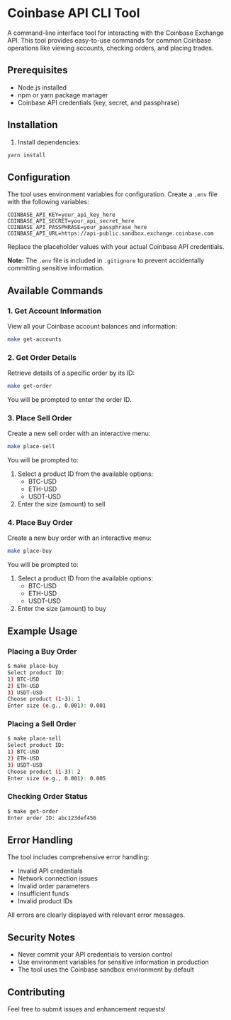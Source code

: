 # Coinbase API CLI Tool

A command-line interface tool for interacting with the Coinbase Exchange API. This tool provides easy-to-use commands for common Coinbase operations like viewing accounts, checking orders, and placing trades.

## Prerequisites

- Node.js installed
- npm or yarn package manager
- Coinbase API credentials (key, secret, and passphrase)

## Installation

1. Install dependencies:

```bash
yarn install
```

## Configuration

The tool uses environment variables for configuration. Create a `.env` file with the following variables:

```env
COINBASE_API_KEY=your_api_key_here
COINBASE_API_SECRET=your_api_secret_here
COINBASE_API_PASSPHRASE=your_passphrase_here
COINBASE_API_URL=https://api-public.sandbox.exchange.coinbase.com
```

Replace the placeholder values with your actual Coinbase API credentials.

**Note:** The `.env` file is included in `.gitignore` to prevent accidentally committing sensitive information.

## Available Commands

### 1. Get Account Information

View all your Coinbase account balances and information:

```bash
make get-accounts
```

### 2. Get Order Details

Retrieve details of a specific order by its ID:

```bash
make get-order
```

You will be prompted to enter the order ID.

### 3. Place Sell Order

Create a new sell order with an interactive menu:

```bash
make place-sell
```

You will be prompted to:

1. Select a product ID from the available options:
   - BTC-USD
   - ETH-USD
   - USDT-USD
2. Enter the size (amount) to sell

### 4. Place Buy Order

Create a new buy order with an interactive menu:

```bash
make place-buy
```

You will be prompted to:

1. Select a product ID from the available options:
   - BTC-USD
   - ETH-USD
   - USDT-USD
2. Enter the size (amount) to buy

## Example Usage

### Placing a Buy Order

```bash
$ make place-buy
Select product ID:
1) BTC-USD
2) ETH-USD
3) USDT-USD
Choose product (1-3): 1
Enter size (e.g., 0.001): 0.001
```

### Placing a Sell Order

```bash
$ make place-sell
Select product ID:
1) BTC-USD
2) ETH-USD
3) USDT-USD
Choose product (1-3): 2
Enter size (e.g., 0.001): 0.005
```

### Checking Order Status

```bash
$ make get-order
Enter order ID: abc123def456
```

## Error Handling

The tool includes comprehensive error handling:

- Invalid API credentials
- Network connection issues
- Invalid order parameters
- Insufficient funds
- Invalid product IDs

All errors are clearly displayed with relevant error messages.

## Security Notes

- Never commit your API credentials to version control
- Use environment variables for sensitive information in production
- The tool uses the Coinbase sandbox environment by default

## Contributing

Feel free to submit issues and enhancement requests!
